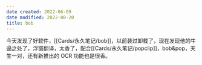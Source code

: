```yaml
---
date created: 2022-06-09
date modified: 2022-08-20
title: bob
---
```


 今天发现了好软件，[[Cards/永久笔记/bob]]，以前装过卸载了，现在发现他的牛逼之处了，浮窗翻译，太香了，配合[[Cards/永久笔记/popclip]]，bob&pop，天生一对，还有新推出的 OCR 功能也是很香。
